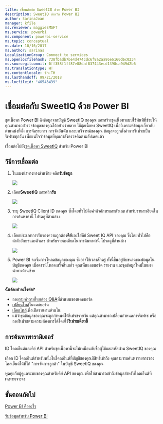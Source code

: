 ```yaml
---
title: เชื่อมต่อกับ SweetIQ ด้วย Power BI
description: SweetIQ สำหรับ Power BI
author: SarinaJoan
manager: kfile
ms.reviewer: maggiesMSFT
ms.service: powerbi
ms.component: powerbi-service
ms.topic: conceptual
ms.date: 10/16/2017
ms.author: sarinas
LocalizationGroup: Connect to services
ms.openlocfilehash: 738fbadb7be4d474cdc6f8a2aa86e6160d6c0234
ms.sourcegitcommit: 0ff358f1ff87e88daf837443ecd1398ca949d2b6
ms.translationtype: HT
ms.contentlocale: th-TH
ms.lasthandoff: 09/21/2018
ms.locfileid: "46543439"
---
```

# <a name="connect-to-sweetiq-with-power-bi"></a>เชื่อมต่อกับ SweetIQ ด้วย Power BI
ชุดเนื้อหา Power BI ดึงข้อมูลจากบัญชี SweetIQ ของคุณ และสร้างชุดเนื้อหาแบบใช้ทันทีที่ช่วยให้คุณสามารถสำรวจข้อมูลของคุณได้อย่างง่ายดาย ใช้ชุดเนื้อหา SweetIQ เพื่อวิเคราะห์ข้อมูลเกี่ยวกับตำแหน่งที่ตั้ง การจัดรายการ การจัดอันดับ และบทวิจารณ์ของคุณ ข้อมูลจะถูกตั้งค่าการรีเฟรชเป็นรีเฟรชทุกวัน เพื่อแน่ใจว่าข้อมูลที่คุณกำลังตรวจติดตามอัปเดตแล้ว

เชื่อมต่อไปยัง[ชุดเนื้อหา SweetIQ](https://app.powerbi.com/groups/me/getdata/services/sweetiq) สำหรับ Power BI

## <a name="how-to-connect"></a>วิธีการเชื่อมต่อ
1. ในแผงนำทางทางด้านซ้าย คลิก**รับข้อมูล**
   
    ![](media/service-connect-to-sweetiq/getdata.png)
2. เลือก**SweetIQ** และคลิก**รับ**
   
    ![](media/service-connect-to-sweetiq/sweetiq.png)
3. ระบุ SweetIQ Client ID ของคุณ ซึ่งโดยทั่วไปคือค่าตัวอักษรและตัวเลข สำหรับรายละเอียดในการค้นหาค่านี้ โปรดดูที่ด้านล่าง
   
    ![](media/service-connect-to-sweetiq/parameter.png)
4. เลือกประเภทการรับรองความถูกต้อง**คีย์**และใส่คีย์ Sweet IQ API ของคุณ ซึ่งโดยทั่วไปคือค่าตัวอักษรและตัวเลข สำหรับรายละเอียดในการค้นหาค่านี้ โปรดดูที่ด้านล่าง
   
    ![](media/service-connect-to-sweetiq/credentials.png)
5. Power BI จะเริ่มการโหลดข้อมูลของคุณ ซึ่งอาจใช้เวลาสักครู่ ทั้งนี้ขึ้นอยู่กับขนาดของข้อมูลในบัญชีของคุณ เมื่อดาวน์โหลดเสร็จสิ้นแล้ว คุณเห็นแดชบอร์ด รายงาน และชุดข้อมูลใหม่ในแผงนำทางด้านซ้าย
   
    ![](media/service-connect-to-sweetiq/dashboard.png)

**ฉันต้องทำอะไรต่อ?**

* ลอง[ถามคำถามในกล่อง Q&A](consumer/end-user-q-and-a.md)ที่ด้านบนของแดชบอร์ด
* [เปลี่ยนไทล์](service-dashboard-edit-tile.md)ในแดชบอร์ด
* [เลือกไทล์](consumer/end-user-tiles.md)เพื่อเปิดรายงานด้านใน
* แม้ว่าชุดข้อมูลของคุณจะถูกกำหนดให้รีเฟรชรายวัน แต่คุณสามารถเปลี่ยนกำหนดการรีเฟรช หรือลองรีเฟรชตามความต้องการได้โดยใช้**รีเฟรชเดี๋ยวนี้**

## <a name="finding-parameters"></a>การค้นหาพารามิเตอร์
ID ไคลเอ็นต์และคีย์ API สำหรับชุดเนื้อหานี้จะไม่เหมือนกับชื่อผู้ใช้และรหัสผ่าน SweetIQ ของคุณ

เลือก ID ไคลเอ็นต์สำหรับหนึ่งในไคลเอ็นต์ที่บัญชีของคุณมีสิทธิ์เข้าถึง คุณสามารถค้นหารายการของไคลเอ็นต์ได้ที่ใต้ "การจัดการลูกค้า" ในบัญชี SweetIQ ของคุณ

พูดคุยกับผู้ดูแลระบบของคุณสำหรับคีย์ API ของคุณ เพื่อให้สามารถเข้าถึงข้อมูลสำหรับไคลเอ็นต์ที่เฉพาะเจาะจง

## <a name="next-steps"></a>ขั้นตอนถัดไป
[Power BI คืออะไร](power-bi-overview.md)

[รับข้อมูลสำหรับ Power BI](service-get-data.md)


